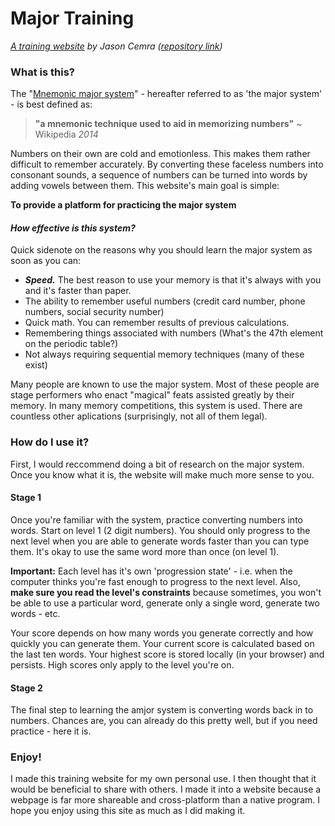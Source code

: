 # Major Training
*[A training website](cemrajc.github.io/majortraining) by Jason Cemra ([repository link](github.com/cemrajc/majortraining))*

### What is this?

The "[Mnemonic major system](https://en.wikipedia.org/Mnemonic_major_system)" - hereafter referred to as 'the major system' - is best defined as:
> **"a mnemonic technique used to aid in memorizing numbers"**
> ~ Wikipedia _2014_

Numbers on their own are cold and emotionless. This makes them rather difficult to remember accurately. By converting these faceless numbers into consonant sounds, a sequence of numbers can be turned into words by adding vowels between them. This website's main goal is simple:

**To provide a platform for practicing the major system**

#### _How effective is this system?_
Quick sidenote on the reasons why you should learn the major system as soon as you can:

* ***Speed.*** The best reason to use your memory is that it's always with you and it's faster than paper.
* The ability to remember useful numbers (credit card number, phone numbers, social security number)
* Quick math. You can remember results of previous calculations.
* Remembering things associated with numbers (What's the 47th element on the periodic table?)
* Not always requiring sequential memory techniques (many of these exist)

Many people are known to use the major system. Most of these people are stage performers who enact "magical" feats assisted greatly by their memory. In many memory competitions, this system is used. There are countless other aplications (surprisingly, not all of them legal).

### How do I use it?

First, I would reccommend doing a bit of research on the major system. Once you know what it is, the website will make much more sense to you.

#### Stage 1
Once you're familiar with the system, practice converting numbers into words. Start on level 1 (2 digit numbers). You should only progress to the next level when you are able to generate words faster than you can type them. It's okay to use the same word more than once (on level 1).

**Important:** Each level has it's own 'progression state' - i.e. when the computer thinks you're fast enough to progress to the next level. Also, **make sure you read the level's constraints** because sometimes, you won't be able to use a particular word, generate only a single word, generate two words - etc.

Your score depends on how many words you generate correctly and how quickly you can generate them. Your current score is calculated based on the last ten words. Your highest score is stored locally (in your browser) and persists. High scores only apply to the level you're on.

#### Stage 2
The final step to learning the amjor system is converting words back in to numbers. Chances are, you can already do this pretty well, but if you need practice - here it is.


### Enjoy!

I made this training website for my own personal use. I then thought that it would be beneficial to share with others. I made it into a website because a webpage is far more shareable and cross-platform than a native program. I hope you enjoy using this site as much as I did making it.